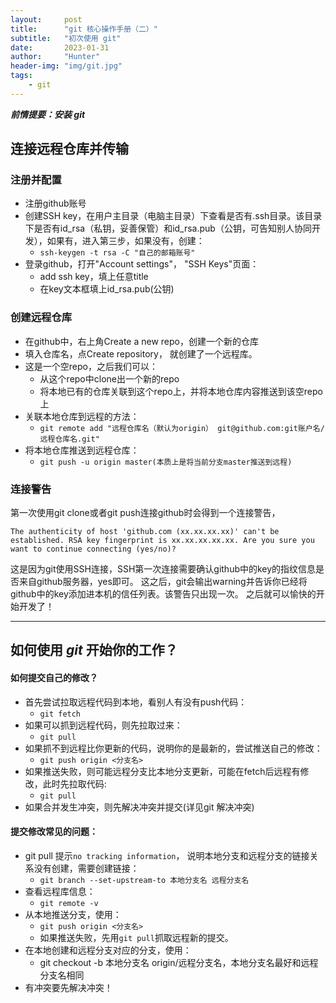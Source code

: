 ```yaml
---
layout:     post
title:      "git 核心操作手册（二）"
subtitle:   "初次使用 git"
date:       2023-01-31
author:     "Hunter"
header-img: "img/git.jpg"
tags:
    - git
---
```


***前情提要：安装 git***
## 连接远程仓库并传输
### 注册并配置

 - 注册github账号
 - 创建SSH key，在用户主目录（电脑主目录）下查看是否有.ssh目录。该目录下是否有id_rsa（私钥，妥善保管）和id_rsa.pub（公钥，可告知别人协同开发），如果有，进入第三步，如果没有，创建：
	- `ssh-keygen -t rsa -C "自己的邮箱账号"`
 - 登录github，打开"Account settings"， "SSH Keys"页面：
	- add ssh key，填上任意title
	- 在key文本框填上id_rsa.pub(公钥)

### 创建远程仓库
 - 在github中，右上角Create a new repo，创建一个新的仓库
 - 填入仓库名，点Create repository， 就创建了一个远程库。
 - 这是一个空repo，之后我们可以：
 	- 从这个repo中clone出一个新的repo
 	- 将本地已有的仓库关联到这个repo上，并将本地仓库内容推送到该空repo上
- 关联本地仓库到远程的方法：
	- `git remote add "远程仓库名（默认为origin） git@github.com:git账户名/远程仓库名.git"`
- 将本地仓库推送到远程仓库：
    - `git push -u origin master(本质上是将当前分支master推送到远程)`

### 连接警告
第一次使用git clone或者git push连接github时会得到一个连接警告，

`The authenticity of host 'github.com (xx.xx.xx.xx)' can't be established.
RSA key fingerprint is xx.xx.xx.xx.xx.
Are you sure you want to continue connecting (yes/no)?`

这是因为git使用SSH连接，SSH第一次连接需要确认github中的key的指纹信息是否来自github服务器，yes即可。
这之后，git会输出warning并告诉你已经将github中的key添加进本机的信任列表。该警告只出现一次。
之后就可以愉快的开始开发了！

---

## 如何使用 *git* 开始你的工作？
#### 如何提交自己的修改？

 - 首先尝试拉取远程代码到本地，看别人有没有push代码：
    - `git fetch`
 - 如果可以抓到远程代码，则先拉取过来：
 	- `git pull`
  - 如果抓不到远程比你更新的代码，说明你的是最新的，尝试推送自己的修改：
      -  `git push origin <分支名> `
 - 如果推送失败，则可能远程分支比本地分支更新，可能在fetch后远程有修改，此时先拉取代码:
 	- `git pull`
- 如果合并发生冲突，则先解决冲突并提交(详见git 解决冲突)

#### 提交修改常见的问题：

 - git pull 提示`no tracking information`， 说明本地分支和远程分支的链接关系没有创建，需要创建链接：
 	- `git branch --set-upstream-to 本地分支名 远程分支名`
 - 查看远程库信息：
 	- `git remote -v`
- 从本地推送分支，使用：
	- `git push origin <分支名>`
	- 如果推送失败，先用`git pull`抓取远程新的提交。
- 在本地创建和远程分支对应的分支，使用：
	- git checkout -b 本地分支名 origin/远程分支名，本地分支名最好和远程分支名相同
- 有冲突要先解决冲突！